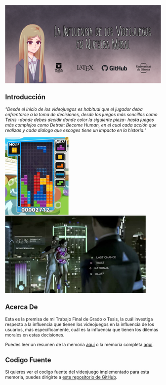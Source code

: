 <img src="github/SocialPreview.png" alt="La Influencia de los Videojuegos en Nuestra Moral">


## Introducción
*"Desde el inicio de los videojuegos es habitual que el jugador deba enfrentarse a la toma de decisiones, desde los juegos más sencillos como Tetris -donde debes decidir donde color la siguiente pieza- hasta juegos más complejos como Detroit: Become Human, en el cual cada acción que realizas y cada dialogo que escoges tiene un impacto en la historia."*

<img src="Memoria/imgs/tetris.png" alt="Tetris" height="250"> <img src="Memoria/imgs/detroit-choices.jpg" alt="Detroit: Become Human" height="250">

## Acerca De

Esta es la premisa de mi Trabajo Final de Grado o Tesis, la cuál investiga respecto a la influencia que tienen los videojuegos en la influencia de los usuarios, más especificamente, cuál es la influencia que tienen los dilemas morales en estas decisiones.

Puedes leer un resumen de la memoria [aquí](Resumen/main.pdf) o la memoria completa [aquí](Memoria/main.pdf).

## Codigo Fuente

Si quieres ver el codigo fuente del videojuego implementado para esta memoria, puedes dirigirte a [este repositorio de GitHub](https://github.com/Jfriffoa/TFG).